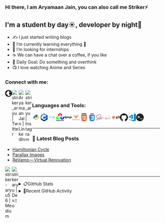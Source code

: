 ### Hi there, I am Aryamaan Jain, you can also call me Striker⚡

## I'm a student by day☀, developer by night🌙

- ✍ I just started writing blogs
- 🧐 I’m currently learning everything 🤣
- 👀 I’m looking for internships
- ☕ We can have a chat over a coffee, if you like
- 📅 Daily Goal: Do something and overthink 
- 📺 I love watching Anime and Series

### Connect with me:

[<img align="left" alt="https://aryamaan-striker.netlify.app/" width="22px" src="https://raw.githubusercontent.com/iconic/open-iconic/master/svg/globe.svg" />][website]
[<img align="left" alt="striker_aryu | Twitter" width="22px" src="https://cdn.jsdelivr.net/npm/simple-icons@v3/icons/twitter.svg" />][twitter]
[<img align="left" alt="Aryamaan Jain | LinkedIn" width="22px" src="https://cdn.jsdelivr.net/npm/simple-icons@v3/icons/linkedin.svg" />][linkedin]
[<img align="left" alt="striker_aryu | Instagram" width="22px" src="https://cdn.jsdelivr.net/npm/simple-icons@v3/icons/instagram.svg" />][instagram]

<br />

### Languages and Tools:

<img align="left" alt="Python" width="26px" src="https://raw.githubusercontent.com/github/explore/80688e429a7d4ef2fca1e82350fe8e3517d3494d/topics/python/python.png" />
<img align="left" alt="c++" width="26px" src="https://raw.githubusercontent.com/github/explore/80688e429a7d4ef2fca1e82350fe8e3517d3494d/topics/cpp/cpp.png" />
<img align="left" alt="java" width="26px" src="https://raw.githubusercontent.com/github/explore/80688e429a7d4ef2fca1e82350fe8e3517d3494d/topics/java/java.png" />
<img align="left" alt="opencv" width="26px" src="https://raw.githubusercontent.com/github/explore/80688e429a7d4ef2fca1e82350fe8e3517d3494d/topics/opencv/opencv.png" />
<img align="left" alt="django" width="26px" src="https://raw.githubusercontent.com/github/explore/80688e429a7d4ef2fca1e82350fe8e3517d3494d/topics/django/django.png" />
<img align="left" alt="tensorflow" width="26px" src="https://raw.githubusercontent.com/github/explore/80688e429a7d4ef2fca1e82350fe8e3517d3494d/topics/tensorflow/tensorflow.png" />
<img align="left" alt="HTML5" width="26px" src="https://raw.githubusercontent.com/github/explore/80688e429a7d4ef2fca1e82350fe8e3517d3494d/topics/html/html.png" />
<img align="left" alt="CSS3" width="26px" src="https://raw.githubusercontent.com/github/explore/80688e429a7d4ef2fca1e82350fe8e3517d3494d/topics/css/css.png" />
<img align="left" alt="Sass" width="26px" src="https://raw.githubusercontent.com/github/explore/80688e429a7d4ef2fca1e82350fe8e3517d3494d/topics/sass/sass.png" />
<img align="left" alt="MySQL" width="26px" src="https://raw.githubusercontent.com/github/explore/80688e429a7d4ef2fca1e82350fe8e3517d3494d/topics/mysql/mysql.png" />
<img align="left" alt="Git" width="26px" src="https://raw.githubusercontent.com/github/explore/80688e429a7d4ef2fca1e82350fe8e3517d3494d/topics/git/git.png" />
<img align="left" alt="GitHub" width="26px" src="https://raw.githubusercontent.com/github/explore/78df643247d429f6cc873026c0622819ad797942/topics/github/github.png" />
<img align="left" alt="Visual Studio Code" width="26px" src="https://raw.githubusercontent.com/github/explore/80688e429a7d4ef2fca1e82350fe8e3517d3494d/topics/visual-studio-code/visual-studio-code.png" />
<img align="left" alt="Terminal" width="26px" src="https://raw.githubusercontent.com/github/explore/80688e429a7d4ef2fca1e82350fe8e3517d3494d/topics/terminal/terminal.png" />

<br />
<br />

---

### 📕 Latest Blog Posts

<!-- BLOG-POST-LIST:START -->
- [Hamiltonian Cycle](https://striker-aryu56.medium.com/hamiltonian-cycle-340b0033a06d?source=rss-61742cf1b984------2)
- [Parallax Images](https://medium.com/analytics-vidhya/parallax-images-14e92ebb1bae?source=rss-61742cf1b984------2)
- [ReVamp — Virtual Renovation](https://striker-aryu56.medium.com/revamp-virtual-renovation-64bfd0f924d7?source=rss-61742cf1b984------2)
<!-- BLOG-POST-LIST:END -->


  [<img align="left" alt="striker-aryu56 | Medium" width="22px" src="https://cdn.jsdelivr.net/npm/simple-icons@v3/icons/medium.svg" />][medium]
  [<img align="left" alt="strikeraryu | Dev.to" width="22px" src="https://cdn.jsdelivr.net/npm/simple-icons@3.13.0/icons/dev-dot-to.svg" />][dev]

<br />


---

<details>
<summary>📋GitHub Stats</summary>
<img alt="Striker's GitHub Stats" src="https://github-readme-stats.vercel.app/api?username=strikeraryu&show_icons=true&hide_border=true" />
</details>


<details>
  <summary>📜Recent GitHub Activity</summary>
  
<!--START_SECTION:activity-->
1. 🎉 Merged PR [#1](https://github.com/strikeraryu/chapel/pull/1) in [strikeraryu/chapel](https://github.com/strikeraryu/chapel)
2. 💪 Opened PR [#1](https://github.com/strikeraryu/chapel/pull/1) in [strikeraryu/chapel](https://github.com/strikeraryu/chapel)
3. 🗣 Commented on [#17495](https://github.com/chapel-lang/chapel/issues/17495) in [chapel-lang/chapel](https://github.com/chapel-lang/chapel)
4. 🗣 Commented on [#17495](https://github.com/chapel-lang/chapel/issues/17495) in [chapel-lang/chapel](https://github.com/chapel-lang/chapel)
5. 🗣 Commented on [#17510](https://github.com/chapel-lang/chapel/issues/17510) in [chapel-lang/chapel](https://github.com/chapel-lang/chapel)
<!--END_SECTION:activity-->

</details>

[website]: https://aryamaan-striker.netlify.app/
[twitter]: https://twitter.com/striker_aryu
[medium]: https://striker-aryu56.medium.com/
[dev]: https://dev.to/strikeraryu
[instagram]: https://www.instagram.com/striker_aryu/?hl=en
[linkedin]: https://www.linkedin.com/in/aryamaan-jain-9330a8190/
